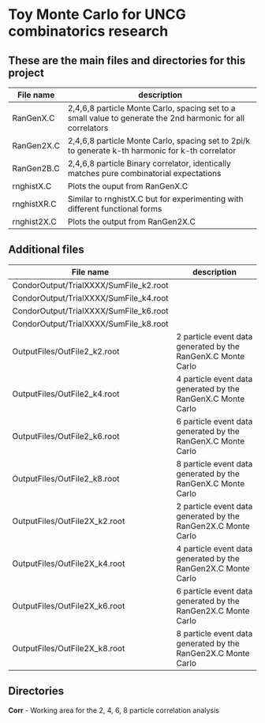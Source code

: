 # Toy Monte Carlo for UNCG combinatorics research

## These are the main files and directories for this project

File name | description
--------- | -----------
RanGenX.C | 2,4,6,8 particle Monte Carlo, spacing set to a small value to generate the 2nd harmonic for all correlators
RanGen2X.C | 2,4,6,8 particle Monte Carlo, spacing set to 2pi/k to generate k-th harmonic for k-th correlator
RanGen2B.C | 2,4,6,8 particle Binary correlator, identically matches pure combinatorial expectations
rnghistX.C | Plots the ouput from RanGenX.C
rnghistXR.C | Similar to rnghistX.C but for experimenting with different functional forms
rnghist2X.C | Plots the output from RanGen2X.C

## Additional files

File name | description
---------------- | -----------
CondorOutput/TrialXXXX/SumFile_k2.root |  | 2 particle event data generated by the RanGenX.C Monte Carlo, run at Brookhaven
CondorOutput/TrialXXXX/SumFile_k4.root |  | 4 particle event data generated by the RanGenX.C Monte Carlo, run at Brookhaven
CondorOutput/TrialXXXX/SumFile_k6.root |  | 6 particle event data generated by the RanGenX.C Monte Carlo, run at Brookhaven
CondorOutput/TrialXXXX/SumFile_k8.root |  | 8 particle event data generated by the RanGenX.C Monte Carlo, run at Brookhaven
OutputFiles/OutFile2_k2.root | 2 particle event data generated by the RanGenX.C Monte Carlo
OutputFiles/OutFile2_k4.root | 4 particle event data generated by the RanGenX.C Monte Carlo
OutputFiles/OutFile2_k6.root | 6 particle event data generated by the RanGenX.C Monte Carlo
OutputFiles/OutFile2_k8.root | 8 particle event data generated by the RanGenX.C Monte Carlo
OutputFiles/OutFile2X_k2.root | 2 particle event data generated by the RanGen2X.C Monte Carlo
OutputFiles/OutFile2X_k4.root | 4 particle event data generated by the RanGen2X.C Monte Carlo
OutputFiles/OutFile2X_k6.root | 6 particle event data generated by the RanGen2X.C Monte Carlo
OutputFiles/OutFile2X_k8.root | 8 particle event data generated by the RanGen2X.C Monte Carlo



## Directories

**Corr** - Working area for the 2, 4, 6, 8 particle correlation analysis

